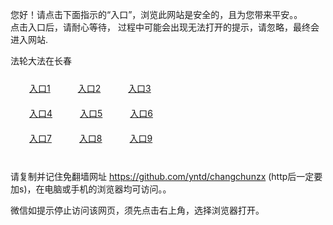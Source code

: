 您好！请点击下面指示的“入口”，浏览此网站是安全的，且为您带来平安。。 <br/>
点击入口后，请耐心等待， 过程中可能会出现无法打开的提示，请忽略，最终会进入网站. </br>

法轮大法在长春<br/>
<div style="padding:10px"><a style="margin:20px" target="_blank" href="https://d28cnz3o7dsc84.cloudfront.net/2Qpsp?ubcoof" id="ccLink1" rel="nofollow">入口1</a> <a target="_blank" style="margin:20px" href="https://d1kgcyrpc2mvrr.cloudfront.net/2Qpsp?nwrci" id="ccLink2" rel="nofollow">入口2</a> <a style="margin:20px" target="_blank" href="https://d3xpcjiasxbxe.cloudfront.net/2Qpsp?yqyake" id="ccLink3" rel="nofollow">入口3</a></div>

<div style="padding:10px" ><a style="margin:20px" target="_blank" href="https://d28cnz3o7dsc84.cloudfront.net/2Qpsp?ubcoof" id="ccLink4" rel="nofollow">入口4</a> <a style="margin:20px" href="https://d1kgcyrpc2mvrr.cloudfront.net/2Qpsp?nwrci" target="_blank" id="ccLink5" rel="nofollow">入口5</a> <a style="margin:20px" href="https://d3xpcjiasxbxe.cloudfront.net/2Qpsp?yqyake" target="_blank" id="ccLink6" rel="nofollow">入口6</a></div>

<div style="padding:10px"><a style="margin:20px" target="_blank" href="https://d28cnz3o7dsc84.cloudfront.net/2Qpsp?ubcoof" id="ccLink7" rel="nofollow">入口7</a> <a style="margin:20px" href="https://d1kgcyrpc2mvrr.cloudfront.net/2Qpsp?nwrci" target="_blank" id="ccLink8" rel="nofollow">入口8</a> <a style="margin:20px" target="_blank" href="https://d3xpcjiasxbxe.cloudfront.net/2Qpsp?yqyake" id="ccLink9" rel="nofollow">入口9</a></div>

<br/>



请复制并记住免翻墙网址 https://github.com/yntd/changchunzx (http后一定要加s)，在电脑或手机的浏览器均可访问。。<br/>

微信如提示停止访问该网页，须先点击右上角，选择浏览器打开。
